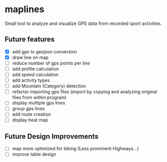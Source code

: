 # maplines
Small tool to analyze and visualize GPS data from recorded sport activities.

## Future features
- [x] add gpx to geojson conversion
- [x] draw line on map
- [ ] reduce number of gps points per line
- [ ] add profile calculation
- [ ] add speed calculation
- [ ] add activity types
- [ ] add Mountain (Category) detection
- [ ] refactor importing gps files (import by copying and analyzing original files from within program)
- [ ] display multiple gps lines
- [ ] group gps lines
- [ ] add route creation
- [ ] display heat map

## Future Design Improvements
- [ ] map more optimized for biking (Less prominent Highways...)
- [ ] improve table design